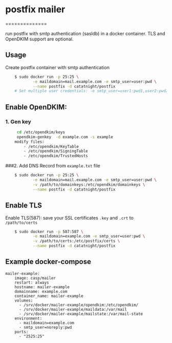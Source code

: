 # postfix mailer
==============

run postfix with smtp authentication (sasldb) in a docker container.
TLS and OpenDKIM support are optional.


## Usage
Create postfix container with smtp authentication

```bash
	$ sudo docker run -p 25:25 \
			-e maildomain=mail.example.com -e smtp_user=user:pwd \
			--name postfix -d catatnight/postfix
	# Set multiple user credentials: -e smtp_user=user1:pwd1,user2:pwd2,...,userN:pwdN
```

## Enable OpenDKIM: 
### 1. Gen key	
```bash
	 cd /etc/opendkim/keys
	 opendkim-genkey  -d example.com -s example
	modify files:
		- /etc/opendkim/KeyTable
		- /etc/opendkim/SigningTable
		- /etc/opendkim/TrustedHosts 
```

###2. Add DNS Record from  ```example.txt``` file  
	


```bash
	$ sudo docker run -p 25:25 \
			-e maildomain=mail.example.com -e smtp_user=user:pwd \
			-v /path/to/domainkeys:/etc/opendkim/domainkeys \
			--name postfix -d catatnight/postfix
```

## Enable TLS
Enable TLS(587): save your SSL certificates ```.key``` and ```.crt``` to  ```/path/to/certs```

```bash
	$ sudo docker run -p 587:587 \
			-e maildomain=example.com -e smtp_user=user:pwd \
			-v /path/to/certs:/etc/postfix/certs \
			--name postfix -d catatnight/postfix
```


## Example docker-compose
```
mailer-example:
    image: casp/mailer
    restart: always
    hostname: mailer-example
    domainname: example.com
    container_name: mailer-example
    volumes:
      - /srv/docker/mailer-example/opendkim:/etc/opendkim/
      - /srv/docker/mailer-example/maildata:/var/mail
      - /srv/docker/mailer-example/mailstate:/var/mail-state
    environment:
      - maildomain=example.com
      - smtp_user=noreply:pwd
    ports:
      - "2525:25"
```

